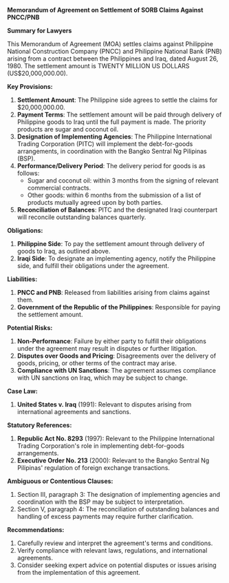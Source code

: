 **Memorandum of Agreement on Settlement of SORB Claims Against PNCC/PNB**

**Summary for Lawyers**

This Memorandum of Agreement (MOA) settles claims against Philippine National Construction Company (PNCC) and Philippine National Bank (PNB) arising from a contract between the Philippines and Iraq, dated August 26, 1980. The settlement amount is TWENTY MILLION US DOLLARS (US$20,000,000.00).

**Key Provisions:**

1. **Settlement Amount**: The Philippine side agrees to settle the claims for $20,000,000.00.
2. **Payment Terms**: The settlement amount will be paid through delivery of Philippine goods to Iraq until the full payment is made. The priority products are sugar and coconut oil.
3. **Designation of Implementing Agencies**: The Philippine International Trading Corporation (PITC) will implement the debt-for-goods arrangements, in coordination with the Bangko Sentral Ng Pilipinas (BSP).
4. **Performance/Delivery Period**: The delivery period for goods is as follows:
	* Sugar and coconut oil: within 3 months from the signing of relevant commercial contracts.
	* Other goods: within 6 months from the submission of a list of products mutually agreed upon by both parties.
5. **Reconciliation of Balances**: PITC and the designated Iraqi counterpart will reconcile outstanding balances quarterly.

**Obligations:**

1. **Philippine Side**: To pay the settlement amount through delivery of goods to Iraq, as outlined above.
2. **Iraqi Side**: To designate an implementing agency, notify the Philippine side, and fulfill their obligations under the agreement.

**Liabilities:**

1. **PNCC and PNB**: Released from liabilities arising from claims against them.
2. **Government of the Republic of the Philippines**: Responsible for paying the settlement amount.

**Potential Risks:**

1. **Non-Performance**: Failure by either party to fulfill their obligations under the agreement may result in disputes or further litigation.
2. **Disputes over Goods and Pricing**: Disagreements over the delivery of goods, pricing, or other terms of the contract may arise.
3. **Compliance with UN Sanctions**: The agreement assumes compliance with UN sanctions on Iraq, which may be subject to change.

**Case Law:**

1. **United States v. Iraq** (1991): Relevant to disputes arising from international agreements and sanctions.

**Statutory References:**

1. **Republic Act No. 8293** (1997): Relevant to the Philippine International Trading Corporation's role in implementing debt-for-goods arrangements.
2. **Executive Order No. 213** (2000): Relevant to the Bangko Sentral Ng Pilipinas' regulation of foreign exchange transactions.

**Ambiguous or Contentious Clauses:**

1. Section III, paragraph 3: The designation of implementing agencies and coordination with the BSP may be subject to interpretation.
2. Section V, paragraph 4: The reconciliation of outstanding balances and handling of excess payments may require further clarification.

**Recommendations:**

1. Carefully review and interpret the agreement's terms and conditions.
2. Verify compliance with relevant laws, regulations, and international agreements.
3. Consider seeking expert advice on potential disputes or issues arising from the implementation of this agreement.